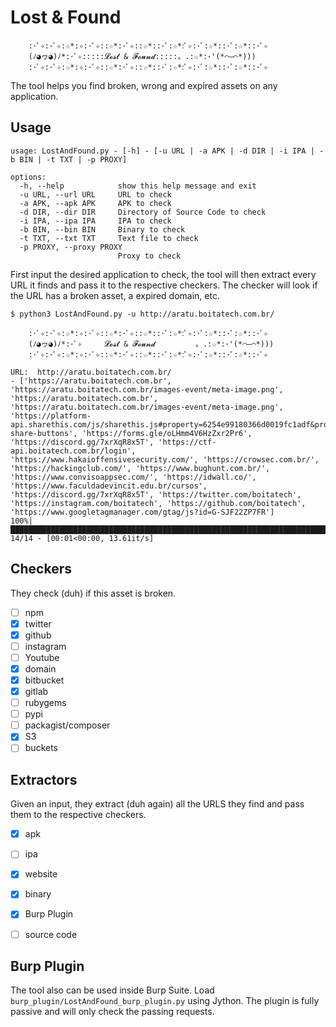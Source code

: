 # Lost & Found
```
	:･ﾟ✧:･ﾟ✧:☆*:✧:･ﾟ✧::☆*:･ﾟ✧::☆*::･ﾟ:☆*:ﾟ✧:･ﾟ:☆*::･ﾟ:☆*::･ﾟ✧
    (ﾉ◕ヮ◕)ﾉ*:･ﾟ✧:::::𝓛𝓸𝓼𝓽 & 𝓕𝓸𝓾𝓷𝓭:::::。.:☆*:･'(*⌒―⌒*)))
    :･ﾟ✧:･ﾟ✧:☆*:✧:･ﾟ✧::☆*:･ﾟ✧::☆*::･ﾟ:☆*:ﾟ✧:･ﾟ:☆*::･ﾟ:☆*::･ﾟ✧
```

The tool helps you find broken, wrong and expired assets on any application. 

## Usage

```
usage: LostAndFound.py - [-h] - [-u URL | -a APK | -d DIR | -i IPA | -b BIN | -t TXT | -p PROXY]

options:
  -h, --help            show this help message and exit
  -u URL, --url URL     URL to check
  -a APK, --apk APK     APK to check
  -d DIR, --dir DIR     Directory of Source Code to check
  -i IPA, --ipa IPA     IPA to check
  -b BIN, --bin BIN     Binary to check
  -t TXT, --txt TXT     Text file to check
  -p PROXY, --proxy PROXY
                        Proxy to check
```

First input the desired application to check, the tool will then extract every URL it finds and pass it to the respective checkers. The checker will look if the URL has a broken asset, a expired domain, etc.

```
$ python3 LostAndFound.py -u http://aratu.boitatech.com.br/

    :･ﾟ✧:･ﾟ✧:☆*:✧:･ﾟ✧::☆*:･ﾟ✧::☆*::･ﾟ:☆*:ﾟ✧:･ﾟ:☆*::･ﾟ:☆*::･ﾟ✧
    (ﾉ◕ヮ◕)ﾉ*:･ﾟ✧     𝓛𝓸𝓼𝓽 & 𝓕𝓸𝓾𝓷𝓭         。.:☆*:･'(*⌒―⌒*)))
    :･ﾟ✧:･ﾟ✧:☆*:✧:･ﾟ✧::☆*:･ﾟ✧::☆*::･ﾟ:☆*:ﾟ✧:･ﾟ:☆*::･ﾟ:☆*::･ﾟ✧
	
URL:  http://aratu.boitatech.com.br/
- ['https://aratu.boitatech.com.br', 'https://aratu.boitatech.com.br/images-event/meta-image.png', 'https://aratu.boitatech.com.br', 'https://aratu.boitatech.com.br/images-event/meta-image.png', 'https://platform-api.sharethis.com/js/sharethis.js#property=6254e99180366d0019fc1adf&product=sticky-share-buttons', 'https://forms.gle/oLHmm4V6HzZxr2Pr6', 'https://discord.gg/7xrXqR8x5T', 'https://ctf-api.boitatech.com.br/login', 'https://www.hakaioffensivesecurity.com/', 'https://crowsec.com.br/', 'https://hackingclub.com/', 'https://www.bughunt.com.br/', 'https://www.convisoappsec.com/', 'https://idwall.co/', 'https://www.faculdadevincit.edu.br/cursos', 'https://discord.gg/7xrXqR8x5T', 'https://twitter.com/boitatech', 'https://instagram.com/boitatech', 'https://github.com/boitatech', 'https://www.googletagmanager.com/gtag/js?id=G-SJF22ZP7FR']
100%|█████████████████████████████████████████████████████████████████████████████████| 14/14 - [00:01<00:00, 13.61it/s]
```

## Checkers

They check (duh) if this asset is broken.

- [ ] npm
- [X] twitter
- [X] github
- [ ] instagram
- [ ] Youtube
- [X] domain
- [X] bitbucket
- [X] gitlab
- [ ] rubygems
- [ ] pypi
- [ ] packagist/composer
- [X] S3
- [ ] buckets

## Extractors

Given an input, they extract (duh again) all the URLS they find and pass them to the respective checkers.

- [X] apk
- [ ] ipa
- [X] website
- [X] binary
- [X] Burp Plugin
- [ ] source code


## Burp Plugin
The tool also can be used inside Burp Suite. Load `burp_plugin/LostAndFound_burp_plugin.py` using Jython. The plugin is fully passive and will only check the passing requests.